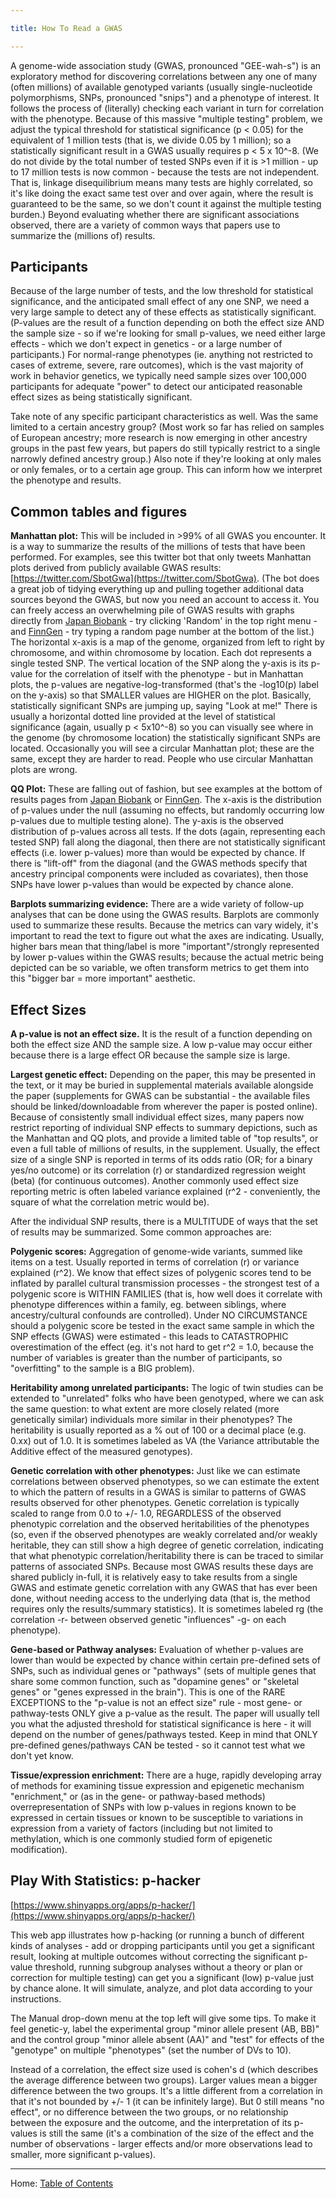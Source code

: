 ```yaml
---

title: How To Read a GWAS

---
```


A genome-wide association study (GWAS, pronounced "GEE-wah-s") is an exploratory method for discovering correlations between any one of many (often millions) of available genotyped variants (usually single-nucleotide polymorphisms, SNPs, pronounced "snips") and a phenotype of interest. It follows the process of (literally) checking each variant in turn for correlation with the phenotype. Because of this massive "multiple testing" problem, we adjust the typical threshold for statistical significance (p < 0.05) for the equivalent of 1 million tests (that is, we divide 0.05 by 1 million); so a statistically significant result in a GWAS usually requires p < 5 x 10^-8. (We do not divide by the total number of tested SNPs even if it is >1 million - up to 17 million tests is now common - because the tests are not independent. That is, linkage disequilibrium means many tests are highly correlated, so it's like doing the exact same test over and over again, where the result is guaranteed to be the same, so we don't count it against the multiple testing burden.) Beyond evaluating whether there are significant associations observed, there are a variety of common ways that papers use to summarize the (millions of) results.

## Participants

Because of the large number of tests, and the low threshold for statistical significance, and the anticipated small effect of any one SNP, we need a very large sample to detect any of these effects as statistically significant. (P-values are the result of a function depending on both the effect size AND the sample size - so if we're looking for small p-values, we need either large effects - which we don't expect in genetics - or a large number of participants.) For normal-range phenotypes (ie. anything not restricted to cases of extreme, severe, rare outcomes), which is the vast majority of work in behavior genetics, we typically need sample sizes over 100,000 participants for adequate "power" to detect our anticipated reasonable effect sizes as being statistically significant.

Take note of any specific participant characteristics as well. Was the same limited to a certain ancestry group? (Most work so far has relied on samples of European ancestry; more research is now emerging in other ancestry groups in the past few years, but papers do still typically restrict to a single narrowly defined ancestry group.) Also note if they're looking at only males or only females, or to a certain age group. This can inform how we interpret the phenotype and results.

## Common tables and figures

**Manhattan plot:** This will be included in >99% of all GWAS you encounter. It is a way to summarize the results of the millions of tests that have been performed. For examples, see this twitter bot that only tweets Manhattan plots derived from publicly available GWAS results: [https://twitter.com/SbotGwa](https://twitter.com/SbotGwa). (The bot does a great job of tidying everything up and pulling together additional data sources beyond the GWAS, but now you need an account to access it. You can freely access an overwhelming pile of GWAS results with graphs directly from [Japan Biobank](https://pheweb.jp/) - try clicking 'Random' in the top right menu - and [FinnGen](https://r9.finngen.fi/) - try typing a random page number at the bottom of the list.) The horizontal x-axis is a map of the genome, organized from left to right by chromosome, and within chromosome by location. Each dot represents a single tested SNP. The vertical location of the SNP along the y-axis is its p-value for the correlation of itself with the phenotype - but in Manhattan plots, the p-values are negative-log-transformed (that's the -log10(p) label on the y-axis) so that SMALLER values are HIGHER on the plot. Basically, statistically significant SNPs are jumping up, saying "Look at me!" There is usually a horizontal dotted line provided at the level of statistical significance (again, usually p < 5x10^-8) so you can visually see where in the genome (by chromosome location) the statistically significant SNPs are located. Occasionally you will see a circular Manhattan plot; these are the same, except they are harder to read. People who use circular Manhattan plots are wrong.

**QQ Plot:** These are falling out of fashion, but see examples at the bottom of results pages from [Japan Biobank](https://pheweb.jp/) or [FinnGen](https://r9.finngen.fi/). The x-axis is the distribution of p-values under the null (assuming no effects, but randomly occurring low p-values due to multiple testing alone). The y-axis is the observed distribution of p-values across all tests. If the dots (again, representing each tested SNP) fall along the diagonal, then there are not statistically significant effects (i.e. lower p-values) more than would be expected by chance. If there is "lift-off" from the diagonal (and the GWAS methods specify that ancestry principal components were included as covariates), then those SNPs have lower p-values than would be expected by chance alone.

**Barplots summarizing evidence:** There are a wide variety of follow-up analyses that can be done using the GWAS results. Barplots are commonly used to summarize these results. Because the metrics can vary widely, it's important to read the text to figure out what the axes are indicating. Usually, higher bars mean that thing/label is more "important"/strongly represented by lower p-values within the GWAS results; because the actual metric being depicted can be so variable, we often transform metrics to get them into this "bigger bar = more important" aesthetic.

## Effect Sizes

**A p-value is not an effect size.** It is the result of a function depending on both the effect size AND the sample size. A low p-value may occur either because there is a large effect OR because the sample size is large.

**Largest genetic effect:** Depending on the paper, this may be presented in the text, or it may be buried in supplemental materials available alongside the paper (supplements for GWAS can be substantial - the available files should be linked/downloadable from wherever the paper is posted online). Because of consistently small individual effect sizes, many papers now restrict reporting of individual SNP effects to summary depictions, such as the Manhattan and QQ plots, and provide a limited table of "top results", or even a full table of millions of results, in the supplement. Usually, the effect size of a single SNP is reported in terms of its odds ratio (OR; for a binary yes/no outcome) or its correlation (r) or standardized regression weight (beta) (for continuous outcomes). Another commonly used effect size reporting metric is often labeled variance explained (r^2 - conveniently, the square of what the correlation metric would be).

After the individual SNP results, there is a MULTITUDE of ways that the set of results may be summarized. Some common approaches are:

**Polygenic scores:** Aggregation of genome-wide variants, summed like items on a test. Usually reported in terms of correlation (r) or variance explained (r^2). We know that effect sizes of polygenic scores tend to be inflated by parallel cultural transmission processes - the strongest test of a polygenic score is WITHIN FAMILIES (that is, how well does it correlate with phenotype differences within a family, eg. between siblings, where ancestry/cultural confounds are controlled). Under NO CIRCUMSTANCE should a polygenic score be tested in the exact same sample in which the SNP effects (GWAS) were estimated - this leads to CATASTROPHIC overestimation of the effect (eg. it's not hard to get r^2 = 1.0, because the number of variables is greater than the number of participants, so "overfitting" to the sample is a BIG problem).

**Heritability among unrelated participants:** The logic of twin studies can be extended to "unrelated" folks who have been genotyped, where we can ask the same question: to what extent are more closely related (more genetically similar) individuals more similar in their phenotypes? The heritability is usually reported as a % out of 100 or a decimal place (e.g. 0.xx) out of 1.0. It is sometimes labeled as VA (the Variance attributable the Additive effect of the measured genotypes).

**Genetic correlation with other phenotypes:** Just like we can estimate correlations between observed phenotypes, so we can estimate the extent to which the pattern of results in a GWAS is similar to patterns of GWAS results observed for other phenotypes. Genetic correlation is typically scaled to range from 0.0 to +/- 1.0, REGARDLESS of the observed phenotypic correlation and the observed heritabilities of the phenotypes (so, even if the observed phenotypes are weakly correlated and/or weakly heritable, they can still show a high degree of genetic correlation, indicating that what phenotypic correlation/heritability there is can be traced to similar patterns of associated SNPs. Because most GWAS results these days are shared publicly in-full, it is relatively easy to take results from a single GWAS and estimate genetic correlation with any GWAS that has ever been done, without needing access to the underlying data (that is, the method requires only the results/summary statistics). It is sometimes labeled rg (the correlation -r- between observed genetic "influences" -g- on each phenotype).

**Gene-based or Pathway analyses:** Evaluation of whether p-values are lower than would be expected by chance within certain pre-defined sets of SNPs, such as individual genes or "pathways" (sets of multiple genes that share some common function, such as "dopamine genes" or "skeletal genes" or "genes expressed in the brain"). This is one of the RARE EXCEPTIONS to the "p-value is not an effect size" rule - most gene- or pathway-tests ONLY give a p-value as the result. The paper will usually tell you what the adjusted threshold for statistical significance is here - it will depend on the number of genes/pathways tested. Keep in mind that ONLY pre-defined genes/pathways CAN be tested - so it cannot test what we don't yet know.

**Tissue/expression enrichment:** There are a huge, rapidly developing array of methods for examining tissue expression and epigenetic mechanism "enrichment," or (as in the gene- or pathway-based methods) overrepresentation of SNPs with low p-values in regions known to be expressed in certain tissues or known to be susceptible to variations in expression from a variety of factors (including but not limited to methylation, which is one commonly studied form of epigenetic modification).

## Play With Statistics: p-hacker

[https://www.shinyapps.org/apps/p-hacker/](https://www.shinyapps.org/apps/p-hacker/)

This web app illustrates how p-hacking (or running a bunch of different kinds of analyses - add or dropping participants until you get a significant result, looking at multiple outcomes without correcting the significant p-value threshold, running subgroup analyses without a theory or plan or correction for multiple testing) can get you a significant (low) p-value just by chance alone. It will simulate, analyze, and plot data according to your instructions.

The Manual drop-down menu at the top left will give some tips. To make it feel genetic-y, label the experimental group "minor allele present (AB, BB)" and the control group "minor allele absent (AA)" and "test" for effects of the "genotype" on multiple "phenotypes" (set the number of DVs to 10). 

Instead of a correlation, the effect size used is cohen's d (which describes the average difference between two groups). Larger values mean a bigger difference between the two groups. It's a little different from a correlation in that it's not bounded by +/- 1 (it can be infinitely large). But 0 still means "no effect", or no difference between the two groups, or no relationship between the exposure and the outcome, and the interpretation of its p-values is still the same (it's a combination of the size of the effect and the number of observations - larger effects and/or more observations lead to smaller, more significant p-values).


--------

Home: [Table of Contents](../README.md)
